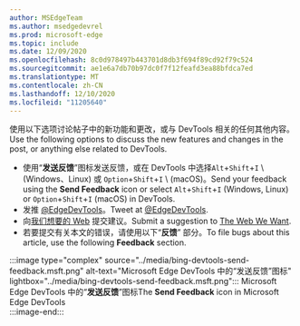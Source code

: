 ```yaml
---
author: MSEdgeTeam
ms.author: msedgedevrel
ms.prod: microsoft-edge
ms.topic: include
ms.date: 12/09/2020
ms.openlocfilehash: 8c0d978497b443701d8db3f694f89cd92f79c524
ms.sourcegitcommit: ae1e6a7db70b97dc0f7f12feafd3ea88bfdca7ed
ms.translationtype: MT
ms.contentlocale: zh-CN
ms.lasthandoff: 12/10/2020
ms.locfileid: "11205640"
---
```

<span data-ttu-id="b38b6-101">使用以下选项讨论帖子中的新功能和更改，或与 DevTools 相关的任何其他内容。</span><span class="sxs-lookup"><span data-stu-id="b38b6-101">Use the following options to discuss the new features and changes in the post, or anything else related to DevTools.</span></span>  

*   <span data-ttu-id="b38b6-102">使用“**发送反馈**”图标发送反馈，或在 DevTools 中选择`Alt`+`Shift`+`I` \ (Windows、Linux\) 或 `Option`+`Shift`+`I` \ (macOS\)。</span><span class="sxs-lookup"><span data-stu-id="b38b6-102">Send your feedback using the **Send Feedback** icon or select `Alt`+`Shift`+`I` \(Windows, Linux\) or `Option`+`Shift`+`I` \(macOS\) in DevTools.</span></span>  
*   <span data-ttu-id="b38b6-103">发推 [@EdgeDevTools][PostTweetEdgeDevTools]。</span><span class="sxs-lookup"><span data-stu-id="b38b6-103">Tweet at [@EdgeDevTools][PostTweetEdgeDevTools].</span></span>  
*   <span data-ttu-id="b38b6-104">向[我们想要的 Web][TheWebWeWant] 提交建议。</span><span class="sxs-lookup"><span data-stu-id="b38b6-104">Submit a suggestion to [The Web We Want][TheWebWeWant].</span></span>  
*   <span data-ttu-id="b38b6-105">若要提交有关本文的错误，请使用以下“**反馈**” 部分。</span><span class="sxs-lookup"><span data-stu-id="b38b6-105">To file bugs about this article, use the following **Feedback** section.</span></span>  

:::image type="complex" source="../media/bing-devtools-send-feedback.msft.png" alt-text="Microsoft Edge DevTools 中的“发送反馈”图标" lightbox="../media/bing-devtools-send-feedback.msft.png":::
   <span data-ttu-id="b38b6-107">Microsoft Edge DevTools 中的“**发送反馈**”图标</span><span class="sxs-lookup"><span data-stu-id="b38b6-107">The **Send Feedback** icon in Microsoft Edge DevTools</span></span>  
:::image-end:::  

<!-- links -->  

[PostTweetEdgeDevTools]: https://twitter.com/intent/tweet?text=@EdgeDevTools "@EdgeDevTools | 发布推文"  

[EdgeDevToolsTwitterAccount]: https://twitter.com/EdgeDevTools "@EdgeDevTools Twitter 帐户"  

[GitHubMicrosoftDocsEdgeDeveloperNewIssue]: https://github.com/MicrosoftDocs/edge-developer/issues/new?title=[DevTools%20Docs%20Feedback] "新问题 - MicrosoftDocs/edge-developer - GitHub"  

[TheWebWeWant]: https://webwewant.fyi "我们想要的网络"  
